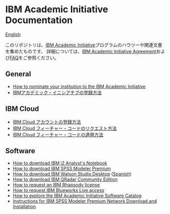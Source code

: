 # IBM Academic Initiative Documentation

[English](/academic-initiative/readme.md)

このリポジトリは、[IBM Academic Initiative](https://ibm.com/academic)プログラムのハウツーや関連文書を集めたものです。 詳細については、[IBM Academic Initiative Agreement](https://www.ibm.com/academic/faqs/agreement)および[FAQ](https://www.ibm.com/academic/faqs/faqs)をご参照ください。

## General
- [How to nominate your institution to the IBM Academic Initiative](/academic-initiative/how-to/How-to-nominate-your-institution-to-the-IBM-Academic-Initiative/readme.md)
- [IBMアカデミック・イニシアチブの登録方法](/academic-initiative/how-to/How-to-register-with-the-IBM-Academic-Initiative/readme-ja.md)

## IBM Cloud
- [IBM Cloud アカウントの登録方法](/academic-initiative/how-to/How-to-create-an-IBM-Cloud-account/readme-ja.md)
- [IBM Cloud フィーチャー・コードのリクエスト方法](/academic-initiative/how-to/How-to-request-and-IBM-Cloud-Feature-Code/readme-ja.md)
- [IBM Cloud フィーチャー・コードの適用方法](/academic-initiative/how-to/How-to-apply-an-IBM-Cloud-Feature-Code/readme-ja.md)

## Software
- [How to download IBM i2 Analyst's Notebook](/academic-initiative/how-to/How-to-download-IBM-i2-Analyst's-Notebook/readme.md)
- [How to download IBM SPSS Modeler Premium](/academic-initiative/how-to/How-to-download-IBM-SPSS-Modeler-Premium/readme.md)
- [How to download IBM Watson Studio Desktop](/academic-initiative/how-to/How-to-download-IBM-Watson-Studio-Desktop/readme.md) ([Spanish]())
- [How to download IBM QRadar Community Edition](/academic-initiative/how-to/How-to-download-IBM-QRadar-Community-Edition/readme.md)
- [How to request an IBM Rhapsody license](/academic-initiative/how-to/How-to-request-an-IBM-Rhapsody-license/readme.md)
- [How to request IBM Blueworks Live access](/academic-initiative/how-to/How-to-request-IBM-Blueworks-Live-access/readme.md)
- [How to explore the IBM Academic Initiative Software Catalog](/academic-initiative/how-to/How-to-explore-the-IBM-Academic-Initiative-Software-Catalog/readme.md)
- [Instructions for IBM SPSS Modeler Premium Network Download and Installation](/academic-initiative/how-to/Instructions-for-IBM-SPSS-Modeler-Premium-Network-Download-and-Installation/readme.md)